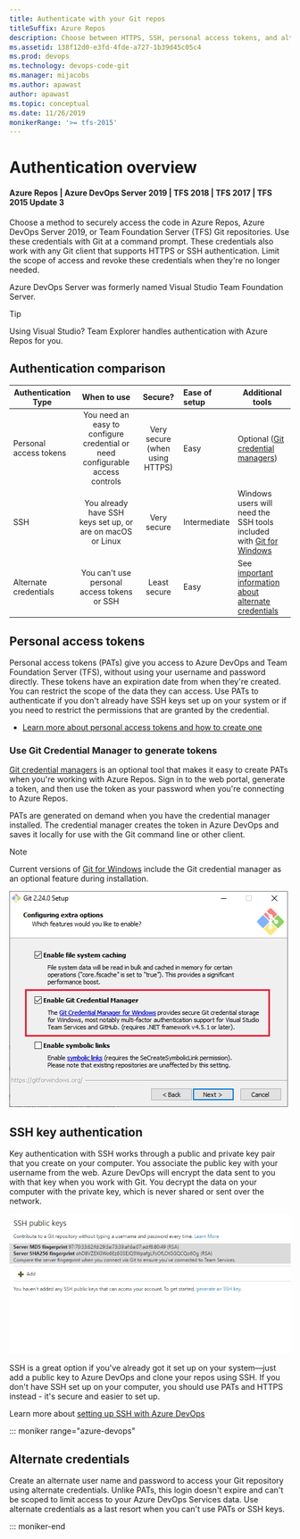 ```yaml
---
title: Authenticate with your Git repos
titleSuffix: Azure Repos
description: Choose between HTTPS, SSH, personal access tokens, and alternate credentials to securely sign in to your Git repos.
ms.assetid: 138f12d0-e3fd-4fde-a727-1b39d45c05c4
ms.prod: devops
ms.technology: devops-code-git
ms.manager: mijacobs
ms.author: apawast
author: apawast
ms.topic: conceptual
ms.date: 11/26/2019
monikerRange: '>= tfs-2015'
---
```


# Authentication overview

#### Azure Repos | Azure DevOps Server 2019 | TFS 2018 | TFS 2017 | TFS 2015 Update 3

Choose a method to securely access the code in Azure Repos, Azure DevOps Server 2019, or Team Foundation Server (TFS) Git repositories.
Use these credentials with Git at a command prompt. These credentials also work with any Git client that supports HTTPS or SSH authentication.
Limit the scope of access and revoke these credentials when they're no longer needed.

Azure DevOps Server was formerly named Visual Studio Team Foundation Server.

> [!TIP]
> Using Visual Studio? Team Explorer handles authentication with Azure Repos for you.

## Authentication comparison

| Authentication Type | When to use | Secure? | Ease of setup | Additional tools |   
|---------------------|:-------------:|:------------:|:---------------------|-------------|   
| Personal access tokens | You need an easy to configure credential or need configurable access controls | Very secure (when using HTTPS) |  Easy | Optional ([Git credential managers](set-up-credential-managers.md)) |   
| SSH | You already have SSH keys set up, or are on macOS or Linux | Very secure | Intermediate | Windows users will need the SSH tools included with [Git for Windows](https://git-for-windows.github.io/)  |
| Alternate credentials | You can't use personal access tokens or SSH |  Least secure | Easy | See [important information about alternate credentials](https://devblogs.microsoft.com/devops/azure-devops-will-no-longer-support-alternate-credentials-authentication/) |

## Personal access tokens

Personal access tokens (PATs) give you access to Azure DevOps and Team Foundation Server (TFS), without using your username and password directly.
These tokens have an expiration date from when they're created. You can restrict the scope of the data they can access.
Use PATs to authenticate if you don't already have SSH keys set up on your system or if you need to restrict the permissions that are granted by the credential.

* [Learn more about personal access tokens and how to create one](../../organizations/accounts/use-personal-access-tokens-to-authenticate.md)

### <a name="use-credential-managers-to-generate-tokens"></a>Use Git Credential Manager to generate tokens

[Git credential managers](set-up-credential-managers.md) is an optional tool that makes it easy to create PATs when you're working with Azure Repos. 
Sign in to the web portal, generate a token, and then use the token as your password when you're connecting to Azure Repos. 

PATs are generated on demand when you have the credential manager installed. 
The credential manager creates the token in Azure DevOps and saves it locally for use with the Git command line or other client. 

>[!NOTE]
>Current versions of [Git for Windows](https://git-for-windows.github.io/) include the Git credential manager as an optional feature during installation.
>
>![Select Enable Git Credential Manager during Git for Windows install](_img/install-git-with-git-credential-manager.png)

## SSH key authentication

Key authentication with SSH works through a public and private key pair that you create on your computer. 
You associate the public key with your username from the web. Azure DevOps will encrypt the data sent to you with that key when you work with Git.
You decrypt the data on your computer with the private key, which is never shared or sent over the network.

![Animated GIF showing adding of a SSH public key to Azure DevOps](_img/ssh_add_public_key.gif)

SSH is a great option if you've already got it set up on your system&mdash;just add a public key to Azure DevOps and clone your repos using SSH. 
If you don't have SSH set up on your computer, you should use PATs and HTTPS instead - it's secure and easier to set up.

Learn more about [setting up SSH with Azure DevOps](use-ssh-keys-to-authenticate.md)

::: moniker range="azure-devops"

## Alternate credentials

Create an alternate user name and password to access your Git repository using alternate credentials.
Unlike PATs, this login doesn't expire and can't be scoped to limit access to your Azure DevOps Services data.
Use alternate credentials as a last resort when you can't use PATs or SSH keys.

::: moniker-end
